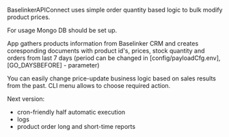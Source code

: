 BaselinkerAPIConnect uses simple order quantity based logic to bulk modify product prices.

For usage Mongo DB should be set up.

App gathers products information from Baselinker CRM and creates coresponding documents with product id's, prices, stock quantity and orders from last 7 days (period can be changed in [config/payloadCfg.env], [GO_DAYSBEFORE] - parameter)

You can easily change price-update business logic based on sales results from the past.
CLI menu allows to choose required action.

Next version:
- cron-friendly half automatic execution
- logs
- product order long and short-time reports 